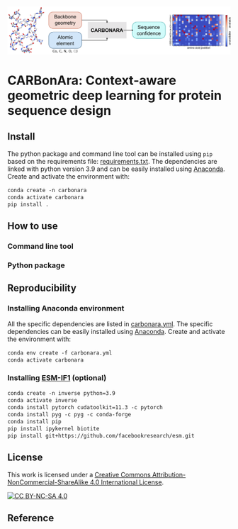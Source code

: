 ![carbonara summary](.img/carbonara_summary.png)

# CARBonAra: Context-aware geometric deep learning for protein sequence design

## Install

The python package and command line tool can be installed using `pip` based on the requirements file: [requirements.txt](requirements.txt). The dependencies are linked with python version 3.9 and can be easily installed using [Anaconda](https://www.anaconda.com/). Create and activate the environment with:
```
conda create -n carbonara
conda activate carbonara
pip install .
```


## How to use

### Command line tool


### Python package


## Reproducibility

### Installing Anaconda environment

All the specific dependencies are listed in [carbonara.yml](carbonara.yml). The specific dependencies can be easily installed using [Anaconda](https://www.anaconda.com/). Create and activate the environment with:
```
conda env create -f carbonara.yml
conda activate carbonara
```

### Installing [ESM-IF1](https://github.com/facebookresearch/esm/tree/main/examples/inverse_folding) (optional)
```
conda create -n inverse python=3.9
conda activate inverse
conda install pytorch cudatoolkit=11.3 -c pytorch
conda install pyg -c pyg -c conda-forge
conda install pip
pip install ipykernel biotite
pip install git+https://github.com/facebookresearch/esm.git
```

## License

This work is licensed under a
[Creative Commons Attribution-NonCommercial-ShareAlike 4.0 International License][cc-by-nc-sa].

[![CC BY-NC-SA 4.0][cc-by-nc-sa-image]][cc-by-nc-sa]

[cc-by-nc-sa]: http://creativecommons.org/licenses/by-nc-sa/4.0/
[cc-by-nc-sa-image]: https://licensebuttons.net/l/by-nc-sa/4.0/88x31.png
[cc-by-nc-sa-shield]: https://img.shields.io/badge/License-CC%20BY--NC--SA%204.0-lightgrey.svg

## Reference



